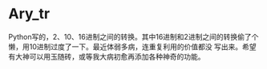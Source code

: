 # Ary_tr
Python写的，2、10、16进制之间的转换。其中16进制和2进制之间的转换偷了个懒，用10进制过度了一下。最近体弱多病，连重复利用的价值都没 写出来。希望有大神可以用玉随砖，或等我大病初愈再添加各种神奇的功能。
